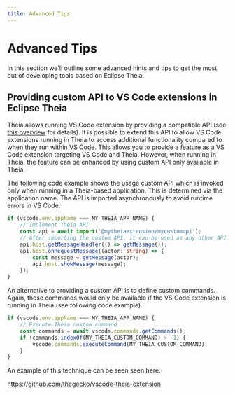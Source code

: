 ```yaml
---
title: Advanced Tips
---
```


# Advanced Tips

In this section we'll outline some advanced hints and tips to get the most out of developing tools based on Eclipse Theia.

## Providing custom API to VS Code extensions in Eclipse Theia

Theia allows running VS Code extension by providing a compatible API (see [this overview](https://theia-ide.org/docs/extensions/) for details).
It is possible to extend this API to allow VS Code extensions running in Theia to access additional functionality compared to when they run within VS Code.
This allows you to provide a feature as a VS Code extension targeting VS Code and Theia. However, when running in Theia, the feature can be enhanced by using custom API only available in Theia.

The following code example shows the usage custom API which is invoked only when running in a Theia-based application. This is determined via the application name.
The API is imported asynchronously to avoid runtime errors in VS Code.

```typescript
if (vscode.env.appName === MY_THEIA_APP_NAME) {
    // Implement Theia API
    const api = await import('@mytheiaextension/mycustomapi');
    // After importing the custom API, it can be used as any other API. The following lines are using an example API.
    api.host.getMessageHandler(() => getMessage());
    api.host.onRequestMessage((actor: string) => {
        const message = getMessage(actor);
        api.host.showMessage(message);
    });
}
```

An alternative to providing a custom API is to define custom commands. Again, these commands would only be available if the VS Code extension is running in Theia (see following code example).

```typescript
if (vscode.env.appName === MY_THEIA_APP_NAME) {
    // Execute Theia custom command
    const commands = await vscode.commands.getCommands();
    if (commands.indexOf(MY_THEIA_CUSTOM_COMMAND) > -1) {
        vscode.commands.executeCommand(MY_THEIA_CUSTOM_COMMAND);
    }
}
```

An example of this technique can be seen seen here:

https://github.com/thegecko/vscode-theia-extension

